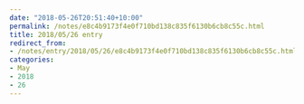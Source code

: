 ```yaml
---
date: "2018-05-26T20:51:40+10:00"
permalink: /notes/e8c4b9173f4e0f710bd138c835f6130b6cb8c55c.html
title: 2018/05/26 entry
redirect_from:
- /notes/entry/2018/05/26/e8c4b9173f4e0f710bd138c835f6130b6cb8c55c.html
categories:
- May
- 2018
- 26
---
```

